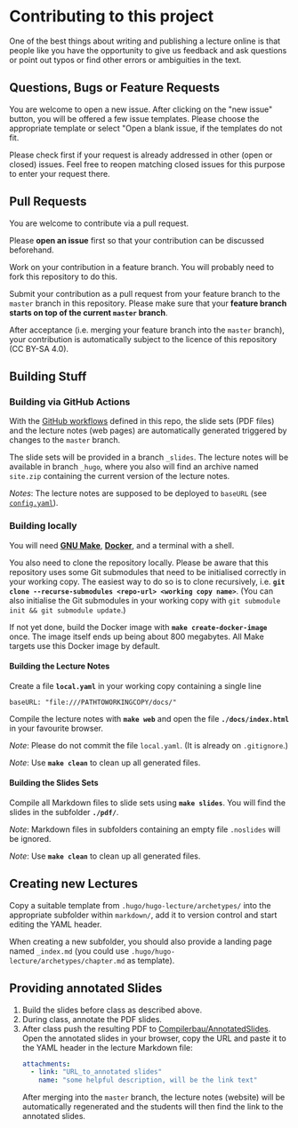 # Contributing to this project

One of the best things about writing and publishing a lecture online is that
people like you have the opportunity to give us feedback and ask questions or
point out typos or find other errors or ambiguities in the text.

## Questions, Bugs or Feature Requests

You are welcome to open a new issue. After clicking on the "new issue" button,
you will be offered a few issue templates. Please choose the appropriate template
or select "Open a blank issue, if the templates do not fit.

Please check first if your request is already addressed in other (open or closed)
issues. Feel free to reopen matching closed issues for this purpose to enter your
request there.

## Pull Requests

You are welcome to contribute via a pull request.

Please **open an issue** first so that your contribution can be discussed
beforehand.

Work on your contribution in a feature branch. You will probably need to fork
this repository to do this.

Submit your contribution as a pull request from your feature branch to the
`master` branch in this repository. Please make sure that your **feature
branch starts on top of the current `master` branch**.

After acceptance (i.e. merging your feature branch into the `master` branch),
your contribution is automatically subject to the licence of this repository
(CC BY-SA 4.0).

## Building Stuff

### Building via GitHub Actions

With the [GitHub workflows](.github/workflows/) defined in this repo, the slide
sets (PDF files) and the lecture notes (web pages) are automatically generated
triggered by changes to the `master` branch.

The slide sets will be provided in a branch `_slides`. The lecture notes will be
available in branch `_hugo`, where you also will find an archive named `site.zip`
containing the current version of the lecture notes.

_Notes_: The lecture notes are supposed to be deployed to `baseURL` (see
[`config.yaml`](config.yaml)).

### Building locally

You will need **[GNU Make](https://www.gnu.org/software/make/)**,
**[Docker](https://www.docker.com/)**, and a terminal with a shell.

You also need to clone the repository locally. Please be aware that this
repository uses some Git submodules that need to be initialised correctly
in your working copy. The easiest way to do so is to clone recursively,
i.e. **`git clone --recurse-submodules <repo-url> <working copy name>`**.
(You can also initialise the Git submodules in your working copy with
`git submodule init && git submodule update`.)

If not yet done, build the Docker image with **`make create-docker-image`**
once. The image itself ends up being about 800 megabytes. All Make targets
use this Docker image by default.

#### Building the Lecture Notes

Create a file **`local.yaml`** in your working copy containing a single
line

    baseURL: "file:///PATHTOWORKINGCOPY/docs/"

Compile the lecture notes with **`make web`** and open the file
**`./docs/index.html`** in your favourite browser.

_Note_: Please do not commit the file `local.yaml`.  (It is already on
`.gitignore`.)

_Note_: Use **`make clean`** to clean up all generated files.

#### Building the Slides Sets

Compile all Markdown files to slide sets using **`make slides`**. You will
find the slides in the subfolder **`./pdf/`**.

_Note_: Markdown files in subfolders containing an empty file `.noslides`
will be ignored.

_Note_: Use **`make clean`** to clean up all generated files.

## Creating new Lectures

Copy a suitable template from `.hugo/hugo-lecture/archetypes/` into the
appropriate subfolder within `markdown/`, add it to version control and start
editing the YAML header.

When creating a new subfolder, you should also provide a landing page named
`_index.md` (you could use `.hugo/hugo-lecture/archetypes/chapter.md` as
template).

## Providing annotated Slides

1.  Build the slides before class as described above.
2.  During class, annotate the PDF slides.
3.  After class push the resulting PDF to
    [Compilerbau/AnnotatedSlides](https://github.com/Compilerbau/AnnotatedSlides).
    Open the annotated slides in your browser, copy the URL and paste it to
    the YAML header in the lecture Markdown file:
    ```yaml
    attachments:
      - link: "URL_to_annotated slides"
        name: "some helpful description, will be the link text"
    ```
    After merging into the `master` branch, the lecture notes (website)
    will be automatically regenerated and the students will then find
    the link to the annotated slides.
